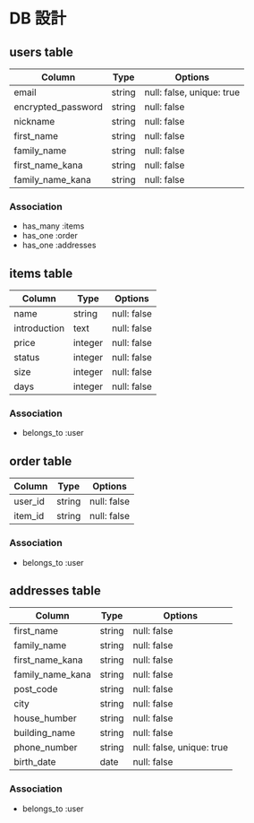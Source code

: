 # DB 設計

## users table

| Column             | Type                | Options                   |
|--------------------|---------------------|---------------------------|
| email              | string              | null: false, unique: true |
| encrypted_password | string              | null: false               |
| nickname           | string              | null: false               |
| first_name         | string              | null: false               |
| family_name        | string              | null: false               |
| first_name_kana    | string              | null: false               |
| family_name_kana   | string              | null: false               |

### Association

* has_many :items
* has_one  :order
* has_one  :addresses


## items table 

| Column                              | Type       | Options                        |
|-------------------------------------|------------|--------------------------------|
| name                                | string     | null: false                    |
| introduction                        | text       | null: false                    |
| price                               | integer    | null: false                    |
| status                              | integer    | null: false                    |
| size                                | integer    | null: false                    |
| days                                | integer    | null: false                    |

### Association

- belongs_to :user


## order table

| Column             | Type                | Options                        |
|--------------------|---------------------|--------------------------------|
| user_id            | string              | null: false                    |
| item_id            | string              | null: false                    |

### Association

- belongs_to :user


## addresses table

| Column             | Type                | Options                        |
|--------------------|---------------------|--------------------------------|
| first_name         | string              | null: false                    |
| family_name        | string              | null: false                    |
| first_name_kana    | string              | null: false                    |
| family_name_kana   | string              | null: false                    |
| post_code          | string              | null: false                    |
| city               | string              | null: false                    |
| house_humber       | string              | null: false                    |
| building_name      | string              | null: false                    |
| phone_number       | string              | null: false, unique: true      |
| birth_date         | date                | null: false                    |

### Association

- belongs_to :user